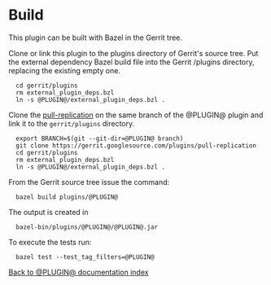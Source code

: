 # Build

This plugin can be built with Bazel in the Gerrit tree.

Clone or link this plugin to the plugins directory of Gerrit's
source tree. Put the external dependency Bazel build file into
the Gerrit /plugins directory, replacing the existing empty one.

```
  cd gerrit/plugins
  rm external_plugin_deps.bzl
  ln -s @PLUGIN@/external_plugin_deps.bzl .
```

Clone the [pull-replication](https://gerrit.googlesource.com/plugins/pull-replication) on
the same branch of the @PLUGIN@ plugin and link it to the `gerrit/plugins` directory.

```
  export BRANCH=$(git --git-dir=@PLUGIN@ branch)
  git clone https://gerrit.googlesource.com/plugins/pull-replication
  cd gerrit/plugins
  rm external_plugin_deps.bzl
  ln -s @PLUGIN@/external_plugin_deps.bzl .
```


From the Gerrit source tree issue the command:

```
  bazel build plugins/@PLUGIN@
```

The output is created in

```
  bazel-bin/plugins/@PLUGIN@/@PLUGIN@.jar
```

To execute the tests run:

```
  bazel test --test_tag_filters=@PLUGIN@
```

[Back to @PLUGIN@ documentation index][index]

[index]: index.html
